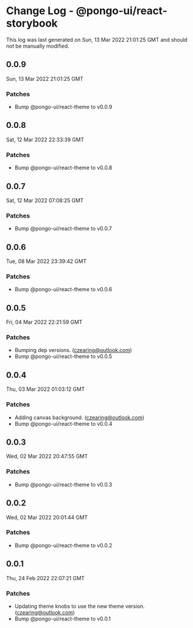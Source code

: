 # Change Log - @pongo-ui/react-storybook

This log was last generated on Sun, 13 Mar 2022 21:01:25 GMT and should not be manually modified.

<!-- Start content -->

## 0.0.9

Sun, 13 Mar 2022 21:01:25 GMT

### Patches

- Bump @pongo-ui/react-theme to v0.0.9

## 0.0.8

Sat, 12 Mar 2022 22:33:39 GMT

### Patches

- Bump @pongo-ui/react-theme to v0.0.8

## 0.0.7

Sat, 12 Mar 2022 07:08:25 GMT

### Patches

- Bump @pongo-ui/react-theme to v0.0.7

## 0.0.6

Tue, 08 Mar 2022 23:39:42 GMT

### Patches

- Bump @pongo-ui/react-theme to v0.0.6

## 0.0.5

Fri, 04 Mar 2022 22:21:59 GMT

### Patches

- Bumping dep versions. (czearing@outlook.com)
- Bump @pongo-ui/react-theme to v0.0.5

## 0.0.4

Thu, 03 Mar 2022 01:03:12 GMT

### Patches

- Adding canvas background. (czearing@outlook.com)
- Bump @pongo-ui/react-theme to v0.0.4

## 0.0.3

Wed, 02 Mar 2022 20:47:55 GMT

### Patches

- Bump @pongo-ui/react-theme to v0.0.3

## 0.0.2

Wed, 02 Mar 2022 20:01:44 GMT

### Patches

- Bump @pongo-ui/react-theme to v0.0.2

## 0.0.1

Thu, 24 Feb 2022 22:07:21 GMT

### Patches

- Updating theme knobs to use the new theme version. (czearing@outlook.com)
- Bump @pongo-ui/react-theme to v0.0.1
